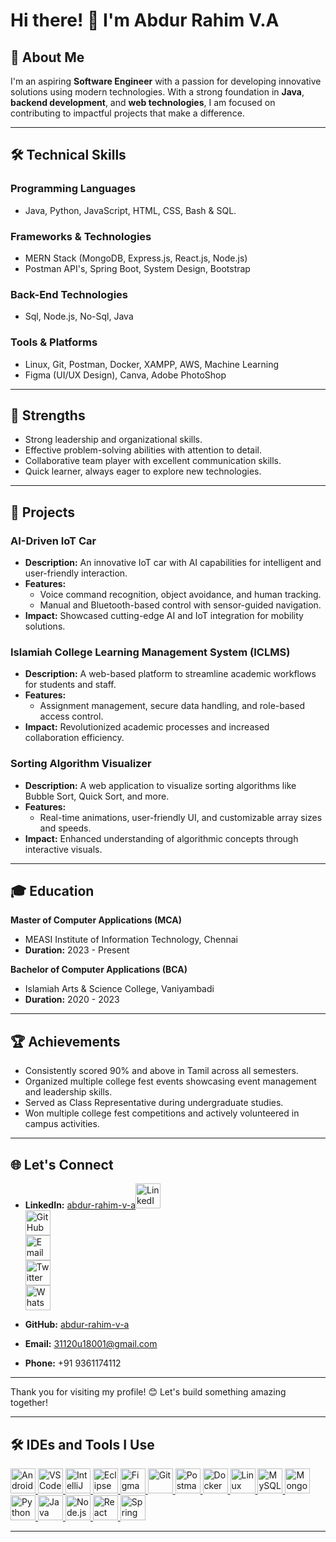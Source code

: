 # Hi there! 👋 I'm Abdur Rahim V.A

## 🚀 About Me
I'm an aspiring **Software Engineer** with a passion for developing innovative solutions using modern technologies. With a strong foundation in **Java**, **backend development**, and **web technologies**, I am focused on contributing to impactful projects that make a difference.

---

## 🛠️ Technical Skills

### Programming Languages
- Java, Python, JavaScript, HTML, CSS, Bash & SQL.

### Frameworks & Technologies
- MERN Stack (MongoDB, Express.js, React.js, Node.js)
- Postman API's, Spring Boot, System Design, Bootstrap

### Back-End Technologies
- Sql, Node.js, No-Sql, Java

### Tools & Platforms
- Linux, Git, Postman, Docker, XAMPP, AWS, Machine Learning 
- Figma (UI/UX Design), Canva, Adobe PhotoShop  

---

## 🌟 Strengths
- Strong leadership and organizational skills.
- Effective problem-solving abilities with attention to detail.
- Collaborative team player with excellent communication skills.
- Quick learner, always eager to explore new technologies.

---

## 📂 Projects

### **AI-Driven IoT Car**
- **Description:** An innovative IoT car with AI capabilities for intelligent and user-friendly interaction.
- **Features:** 
  - Voice command recognition, object avoidance, and human tracking.
  - Manual and Bluetooth-based control with sensor-guided navigation.
- **Impact:** Showcased cutting-edge AI and IoT integration for mobility solutions.

### **Islamiah College Learning Management System (ICLMS)**
- **Description:** A web-based platform to streamline academic workflows for students and staff.
- **Features:**
  - Assignment management, secure data handling, and role-based access control.
- **Impact:** Revolutionized academic processes and increased collaboration efficiency.

### **Sorting Algorithm Visualizer**
- **Description:** A web application to visualize sorting algorithms like Bubble Sort, Quick Sort, and more.
- **Features:** 
  - Real-time animations, user-friendly UI, and customizable array sizes and speeds.
- **Impact:** Enhanced understanding of algorithmic concepts through interactive visuals.

---

## 🎓 Education

**Master of Computer Applications (MCA)**  
- MEASI Institute of Information Technology, Chennai  
- **Duration:** 2023 - Present  

**Bachelor of Computer Applications (BCA)**  
- Islamiah Arts & Science College, Vaniyambadi  
- **Duration:** 2020 - 2023  

---

## 🏆 Achievements
- Consistently scored 90% and above in Tamil across all semesters.
- Organized multiple college fest events showcasing event management and leadership skills.
- Served as Class Representative during undergraduate studies.
- Won multiple college fest competitions and actively volunteered in campus activities.

---

## 🌐 Let's Connect

- **LinkedIn:** [abdur-rahim-v-a](https://www.linkedin.com/in/abdur-rahim-v-a-721318241/)[<img src="https://img.icons8.com/ios-filled/50/0077b5/linkedin-circled.png" alt="LinkedIn" width="40px"/>](https://www.linkedin.com/in/abdur-rahim-v-a-721318241/)  
[<img src="https://img.icons8.com/ios-filled/50/000000/github.png" alt="GitHub" width="40px"/>](https://github.com/abdur-rahim-v-a)  
[<img src="https://img.icons8.com/ios-filled/50/d14836/email.png" alt="Email" width="40px"/>](mailto:31120u18001@gmail.com)  
[<img src="https://img.icons8.com/ios-filled/50/1DA1F2/twitter.png" alt="Twitter" width="40px"/>](https://twitter.com/abdur-rahim-v-a)  
[<img src="https://img.icons8.com/ios-filled/50/25D366/whatsapp.png" alt="WhatsApp" width="40px"/>](tel:+919361174112)  


- **GitHub:** [abdur-rahim-v-a](#)
- **Email:** 31120u18001@gmail.com
- **Phone:** +91 9361174112

---

Thank you for visiting my profile! 😊 Let's build something amazing together!

---

## 🛠️ IDEs and Tools I Use  

<p align="left">
  <!-- Android Studio -->
  <a href="https://developer.android.com/studio" target="_blank">
    <img src="https://img.icons8.com/fluency/48/000000/android-studio--v3.png" alt="Android Studio" width="40" height="40"/>
  </a>
  <!-- VS Code -->
  <a href="https://code.visualstudio.com/" target="_blank">
    <img src="https://img.icons8.com/fluency/48/000000/visual-studio-code-2019.png" alt="VS Code" width="40" height="40"/>
  </a>
  <!-- IntelliJ IDEA -->
  <a href="https://www.jetbrains.com/idea/" target="_blank">
    <img src="https://img.icons8.com/color/48/000000/intellij-idea.png" alt="IntelliJ IDEA" width="40" height="40"/>
  </a>
  <!-- Eclipse -->
  <a href="https://www.eclipse.org/" target="_blank">
    <img src="https://img.icons8.com/officel/40/000000/java-eclipse.png" alt="Eclipse" width="40" height="40"/>
  </a>
  <!-- Figma -->
  <a href="https://www.figma.com/" target="_blank">
    <img src="https://img.icons8.com/color/48/000000/figma--v1.png" alt="Figma" width="40" height="40"/>
  </a>
  <!-- Git -->
  <a href="https://git-scm.com/" target="_blank">
    <img src="https://img.icons8.com/color/48/000000/git.png" alt="Git" width="40" height="40"/>
  </a>
  <!-- Postman -->
  <a href="https://postman.com/" target="_blank">
    <img src="https://img.icons8.com/fluency/48/000000/postman-api.png" alt="Postman" width="40" height="40"/>
  </a>
  <!-- Docker -->
  <a href="https://www.docker.com/" target="_blank">
    <img src="https://img.icons8.com/color/48/000000/docker.png" alt="Docker" width="40" height="40"/>
  </a>
  <!-- Linux -->
  <a href="https://linuxmint.com/" target="_blank">
    <img src="https://img.icons8.com/color/48/000000/linux-mint.png" alt="Linux" width="40" height="40"/>
  </a>
  <!-- MySQL -->
  <a href="https://www.mysql.com/" target="_blank">
    <img src="https://img.icons8.com/fluency/48/000000/mysql-logo.png" alt="MySQL" width="40" height="40"/>
  </a>
  <!-- MongoDB -->
  <a href="https://www.mongodb.com/" target="_blank">
    <img src="https://img.icons8.com/color/48/000000/mongodb.png" alt="MongoDB" width="40" height="40"/>
  </a>
  <!-- Python -->
  <a href="https://www.python.org/" target="_blank">
    <img src="https://img.icons8.com/color/48/000000/python.png" alt="Python" width="40" height="40"/>
  </a>
  <!-- Java -->
  <a href="https://www.oracle.com/java/" target="_blank">
    <img src="https://img.icons8.com/color/48/000000/java-coffee-cup-logo.png" alt="Java" width="40" height="40"/>
  </a>
  <!-- Node.js -->
  <a href="https://nodejs.org/" target="_blank">
    <img src="https://img.icons8.com/color/48/000000/nodejs.png" alt="Node.js" width="40" height="40"/>
  </a>
  <!-- React -->
  <a href="https://reactjs.org/" target="_blank">
    <img src="https://img.icons8.com/office/40/000000/react.png" alt="React" width="40" height="40"/>
  </a>
  <!-- Spring Boot -->
  <a href="https://spring.io/projects/spring-boot" target="_blank">
    <img src="https://img.icons8.com/color/48/000000/spring-logo.png" alt="Spring Boot" width="40" height="40"/>
  </a>
</p>

---



